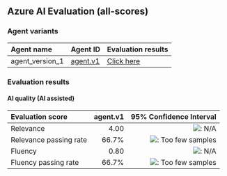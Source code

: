 ## Azure AI Evaluation (all-scores)

### Agent variants

| Agent name | Agent ID | Evaluation results |
|:-----------|:---------|:-------------------|
| agent_version_1 | [agent.v1](https://ai-url/agent.v1 "") | [Click here](test_url_1 "") |

### Evaluation results

#### AI quality (AI assisted)

| Evaluation score       |   agent.v1 |                                                                                                           95% Confidence Interval |
|:-----------------------|-----------:|----------------------------------------------------------------------------------------------------------------------------------:|
| Relevance              |       4.00 |                     ![: N/A](https://img.shields.io/badge/-N%2FA-e6e6e3 "Confidence interval not applicable for this score type") |
| Relevance passing rate |      66.7% | ![: Too few samples](https://img.shields.io/badge/-Too%20few%20samples-e6e6e3 "Too few samples to determine confidence interval") |
| Fluency                |       0.80 |                     ![: N/A](https://img.shields.io/badge/-N%2FA-e6e6e3 "Confidence interval not applicable for this score type") |
| Fluency passing rate   |      66.7% | ![: Too few samples](https://img.shields.io/badge/-Too%20few%20samples-e6e6e3 "Too few samples to determine confidence interval") |
